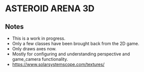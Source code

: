 # ASTEROID ARENA 3D

## Notes
- This is a work in progress.
- Only a few classes have been brought back from the 2D game.
- Only draws axes now.
- Mostly for configuring and understanding perspective and game_camera functionality.
- https://www.solarsystemscope.com/textures/
